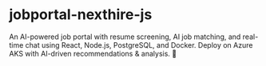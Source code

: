 # jobportal-nexthire-js
An AI-powered job portal with resume screening, AI job matching, and real-time chat using React, Node.js, PostgreSQL, and Docker. Deploy on Azure AKS with AI-driven recommendations &amp; analysis. 🚀
